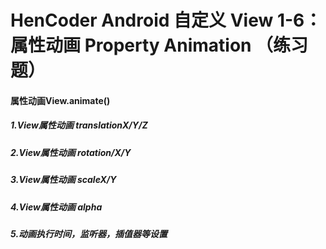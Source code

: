 # HenCoder Android 自定义 View 1-6：属性动画 Property Animation （练习题）

#### 属性动画View.animate()
##### 1.View属性动画 translationX/Y/Z 
##### 2.View属性动画 rotation/X/Y
##### 3.View属性动画 scaleX/Y
##### 4.View属性动画 alpha
##### 5.动画执行时间，监听器，插值器等设置
